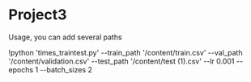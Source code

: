 # Project3
Usage, you can add several paths

!python 'times_traintest.py' --train_path '/content/train.csv' --val_path '/content/validation.csv' --test_path '/content/test (1).csv' --lr 0.001 --epochs 1 --batch_sizes 2
